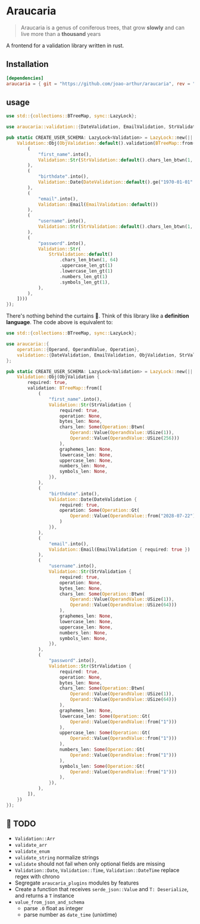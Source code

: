 # Araucaria

> Araucaria is a genus of coniferous trees, that grow **slowly** and can live
> more than a **thousand** years

A frontend for a validation library written in rust.

## Installation

```toml
[dependencies]
araucaria = { git = "https://github.com/joao-arthur/araucaria", rev = "0cc2ef2758917372094cf060babf2024f18ce4e9" }
```

## usage

```rust
use std::{collections::BTreeMap, sync::LazyLock};

use araucaria::validation::{DateValidation, EmailValidation, StrValidation, ObjValidation, Validation};

pub static CREATE_USER_SCHEMA: LazyLock<Validation> = LazyLock::new(|| {
    Validation::Obj(ObjValidation::default().validation(BTreeMap::from([
        (
            "first_name".into(),
            Validation::Str(StrValidation::default().chars_len_btwn(1, 256))
        ),
        (
            "birthdate".into(),
            Validation::Date(DateValidation::default().ge("1970-01-01".into()))
        ),
        (
            "email".into(),
            Validation::Email(EmailValidation::default())
        ),
        (
            "username".into(),
            Validation::Str(StrValidation::default().chars_len_btwn(1, 64))
        ),
        (
            "password".into(),
            Validation::Str(
                StrValidation::default()
                    .chars_len_btwn(1, 64)
                    .uppercase_len_gt(1)
                    .lowercase_len_gt(1)
                    .numbers_len_gt(1)
                    .symbols_len_gt(1),
            ),
        ),
    ])))
});
```

There's nothing behind the curtains 🙂. Think of this library like a
**definition language**. The code above is equivalent to:

```rust
use std::{collections::BTreeMap, sync::LazyLock};

use araucaria::{
    operation::{Operand, OperandValue, Operation},
    validation::{DateValidation, EmailValidation, ObjValidation, StrValidation, Validation}
};

pub static CREATE_USER_SCHEMA: LazyLock<Validation> = LazyLock::new(|| {
    Validation::Obj(ObjValidation {
        required: true,
        validation: BTreeMap::from([
            (
                "first_name".into(),
                Validation::Str(StrValidation {
                    required: true,
                    operation: None,
                    bytes_len: None,
                    chars_len: Some(Operation::Btwn(
                        Operand::Value(OperandValue::USize(1)),
                        Operand::Value(OperandValue::USize(256)))
                    ),
                    graphemes_len: None,
                    lowercase_len: None,
                    uppercase_len: None,
                    numbers_len: None,
                    symbols_len: None,
                }),
            ),
            (
                "birthdate".into(),
                Validation::Date(DateValidation {
                    required: true,
                    operation: Some(Operation::Gt(
                        Operand::Value(OperandValue::from("2028-07-22")))
                    )
                }),
            ),
            (
                "email".into(),
                Validation::Email(EmailValidation { required: true })
            ),
            (
                "username".into(),
                Validation::Str(StrValidation {
                    required: true,
                    operation: None,
                    bytes_len: None,
                    chars_len: Some(Operation::Btwn(
                        Operand::Value(OperandValue::USize(1)),
                        Operand::Value(OperandValue::USize(64)))
                    ),
                    graphemes_len: None,
                    lowercase_len: None,
                    uppercase_len: None,
                    numbers_len: None,
                    symbols_len: None,
                }),
            ),
            (
                "password".into(),
                Validation::Str(StrValidation {
                    required: true,
                    operation: None,
                    bytes_len: None,
                    chars_len: Some(Operation::Btwn(
                        Operand::Value(OperandValue::USize(1)),
                        Operand::Value(OperandValue::USize(64)))
                    ),
                    graphemes_len: None,
                    lowercase_len: Some(Operation::Gt(
                        Operand::Value(OperandValue::from("1")))
                    ),
                    uppercase_len: Some(Operation::Gt(
                        Operand::Value(OperandValue::from("1")))
                    ),
                    numbers_len: Some(Operation::Gt(
                        Operand::Value(OperandValue::from("1")))
                    ),
                    symbols_len: Some(Operation::Gt(
                        Operand::Value(OperandValue::from("1")))
                    ),
                }),
            ),
        ]),
    })
});
```

## 🚧 TODO

- `Validation::Arr`
- `validate_arr`
- `validate_enum`
- `validate_string` normalize strings
- `validate` should not fail when only optional fields are missing
- `Validation::Date`, `Validation::Time`, `Validation::DateTime` replace regex
  with chrono
- Segregate `araucaria_plugins` modules by features
- Create a function that receives `serde_json::Value` and `T: Deserialize`, and
  returns a `T` instance
- `value_from_json_and_schema`
  - parse `.0` float as integer
  - parse number as `date_time` (unixtime)
